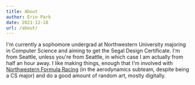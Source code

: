 ```yaml
---
title: About 
author: Erin Park
date: 2021-12-18
url: /about/
---
```


I'm currently a sophomore undergrad at Northwestern University majoring in Computer Science and aiming to get the Segal Design Certificate. I'm from Seattle, unless you're from Seattle, in which case I am actually from half an hour away. I like making things, enough that I'm involved with [Northwestern Formula Racing](https://northwesternformularacing.com/) (in the aerodynamics subteam, despite being a CS major) and do a good amount of random art, mostly digitally.
